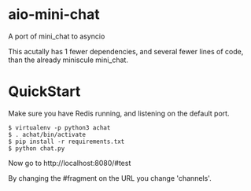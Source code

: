# aio-mini-chat
A port of mini\_chat to asyncio

This acutally has 1 fewer dependencies, and several fewer lines of code, than
the already miniscule mini\_chat.

# QuickStart

Make sure you have Redis running, and listening on the default port.

```
$ virtualenv -p python3 achat
$ . achat/bin/activate
$ pip install -r requirements.txt
$ python chat.py
```

Now go to http://localhost:8080/#test

By changing the #fragment on the URL you change 'channels'.
